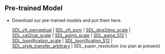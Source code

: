 ## Pre-trained Model

- Download our pre-trained models and put them here.

	[SDL_vfi_perceptual](https://public-vigen-video.oss-cn-shanghai.aliyuncs.com/robin/models/SDL/SDL_vfi_perceptual.pth) | [SDL_vfi_psnr](https://public-vigen-video.oss-cn-shanghai.aliyuncs.com/robin/models/SDL/SDL_vfi_psnr.pth) | [SDL_dog2dog_scale](https://public-vigen-video.oss-cn-shanghai.aliyuncs.com/robin/models/SDL/SDL_dog2dog_scale.pth) | [SDL_cat2cat_scale](https://public-vigen-video.oss-cn-shanghai.aliyuncs.com/robin/models/SDL/SDL_cat2cat_scale.pth) | [SDL_aging_scale](https://public-vigen-video.oss-cn-shanghai.aliyuncs.com/robin/models/SDL/SDL_aging_scale.pth) | [SDL_aging_512](https://public-vigen-video.oss-cn-shanghai.aliyuncs.com/robin/models/SDL/SDL_aging_512.pth) | [SDL_toonification_scale](https://public-vigen-video.oss-cn-shanghai.aliyuncs.com/robin/models/SDL/SDL_toonification_scale.pth) | [SDL_toonification_512](https://public-vigen-video.oss-cn-shanghai.aliyuncs.com/robin/models/SDL/SDL_toonification_512.pth) | [SDL_style_transfer_arbitrary](https://public-vigen-video.oss-cn-shanghai.aliyuncs.com/robin/models/SDL/SDL_style_transfer_arbitrary.pth) | SDL_super_resolution (no plan at present)